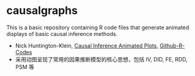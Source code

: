 # causalgraphs

This is a basic repository containing R code files that generate animated displays of basic causal inference methods.

- Nick Huntington-Klein, [Causal Inference Animated Plots](https://nickchk.com/causalgraphs.html), [Github-R-Codes](https://github.com/NickCH-K/causalgraphs) 
- 采用动图呈现了常用的因果推断模型的核心思想，包括 IV, DID, FE, RDD, PSM 等
